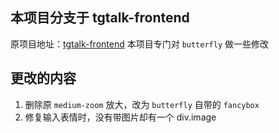 ## 本项目分支于 tgtalk-frontend
原项目地址：[tgtalk-frontend](https://github.com/FloatSheep/tgtalk-frontend) 
本项目专门对 `butterfly` 做一些修改
## 更改的内容
1. 删除原 `medium-zoom` 放大，改为 `butterfly` 自带的 `fancybox`
2. 修复输入表情时，没有带图片却有一个 div.image 
